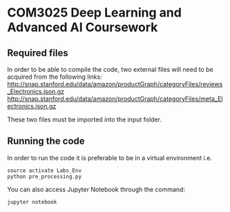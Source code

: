 # COM3025 Deep Learning and Advanced AI Coursework
## Required files
In order to be able to compile the code, two external files will need to be acquired from the following links:
http://snap.stanford.edu/data/amazon/productGraph/categoryFiles/reviews_Electronics.json.gz
http://snap.stanford.edu/data/amazon/productGraph/categoryFiles/meta_Electronics.json.gz

These two files must be imported into the input folder.

## Running the code
In order to run the code it is preferable to be in a virtual environment i.e.
```
source activate Labs_Env
python pre_processing.py
```
You can also access Jupyter Notebook through the command:
```
jupyter notebook
```